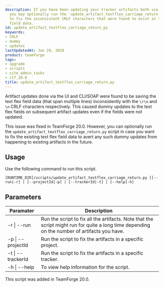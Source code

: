 ```yaml
---
description: If you have been updating your tracker artifacts both via the UI and CLI/SOAP,
  you may optionally run the `update_artifact_textflex_carriage_return.py` script
  to fix the inconsistent CRLF characters that were found to exist in the text flex
  field data.
id: update_artifact_textflex_carriage_return_py
keywords:
- CRLF
- dummy
- updates
lastUpdatedAt: Jan 29, 2020
product: teamforge
tags:
- upgrade
- scripts
- site_admin_tasks
- ctf_20.0
title: update_artifact_textflex_carriage_return.py
---
```


<!-- Artifact artf395054 : [Doc Task] for artf394617 : Provide update script to fix artf302209 -->

Artifact updates done via the UI and CLI/SOAP were found to be saving the text flex field data (that span multiple lines) inconsistently with the `\r\n` and `\n` CRLF characters respectively. This caused dummy updates to the text flex fields on subsequent artifact updates even if the fields were not updated. 

This issue was fixed in TeamForge 20.0. However, you can optionally run the `update_artifact_textflex_carriage_return.py` script in case you want to fix the existing text flex field data to avert any such dummy updates from happening to existing artifacts in the future.

## Usage
Use the following command to run this script.
```shell
[RUNTIME_DIR]/scripts/update_artifact_textflex_carriage_return.py [[--run|-r] | [--projectId|-p] | [--trackerId|-t] | [--help|-h]
````

## Parameters

| Paramater | Description |
|-----------|-------------|
| -r \| --run | Run the script to fix all the artifacts. Note that the script might run for quite a long time depending on the number of artifacts you have. |
| -p \| --projectId | Run the script to fix the artifacts in a specific project. |
| -t \| --trackerId | Run the script to fix the artifacts in a specific tracker. |
| -h \| --help | To view help information for the script. |

This script was added in TeamForge 20.0. 


